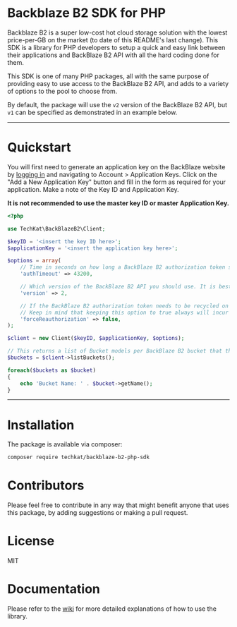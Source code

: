
# Backblaze B2 SDK for PHP

Backblaze B2 is a super low-cost hot cloud storage solution with the lowest price-per-GB on the market (to date of this README's last change). This SDK is a library for PHP developers to setup a quick and easy link between their applications and BackBlaze B2 API with all the hard coding done for them.

This SDK is one of many PHP packages, all with the same purpose of providing easy to use access to the BackBlaze B2 API, and adds to a variety of options to the pool to choose from.

By default, the package will use the `v2` version of the BackBlaze B2 API, but `v1` can be specified as demonstrated in an example below.

---

# Quickstart

You will first need to generate an application key on the BackBlaze website by [logging in](https://secure.backblaze.com/user_signin.htm) and navigating to Account > Application Keys. Click on the "Add a New Application Key" button and fill in the form as required for your application. Make a note of the Key ID and Application Key.

**It is not recommended to use the master key ID or master Application Key.**

```php
<?php

use TechKat\BackBlazeB2\Client;

$keyID = '<insert the key ID here>';
$applicationKey = '<insert the application key here>';

$options = array(
    // Time in seconds on how long a BackBlaze B2 authorization token should remain in cache.
    'authTimeout' => 43200,

    // Which version of the BackBlaze B2 API you should use. It is best to keep as 2.
    'version' => 2,

    // If the BackBlaze B2 authorization token needs to be recycled on runtime, set this to true.
    // Keep in mind that keeping this option to true always will incur additional class C transactions on BackBlaze B2's API.
    'forceReauthorization' => false,
);

$client = new Client($keyID, $applicationKey, $options);

// This returns a list of Bucket models per BackBlaze B2 bucket that the key ID and application key has access to.
$buckets = $client->listBuckets();

foreach($buckets as $bucket)
{
    echo 'Bucket Name: ' . $bucket->getName();
}
```
---
# Installation

The package is available via composer:

```bash
composer require techkat/backblaze-b2-php-sdk
```

# Contributors

Please feel free to contribute in any way that might benefit anyone that uses this package, by adding suggestions or making a pull request.

# License

MIT

# Documentation

Please refer to the [wiki](https://github.com/TechKat/backblaze-b2-php-sdk/wiki) for more detailed explanations of how to use the library.
